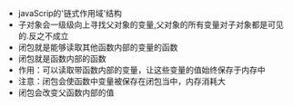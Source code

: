  - javaScrip的'链式作用域'结构
 - 子对象会一级级向上寻找父对象的变量,父对象的所有变量对子对象都是可见的.反之不成立
 - 闭包就是能够读取其他函数内部的变量的函数
 - 闭包就是函数内部的函数
 - 作用：可以读取带函数内部的变量，让这些变量的值始终保存于内存中
 - 注意：闭包会使函数中变量被保存在闭包当中，内存消耗大
 - 闭包会改变父函数内部的值
